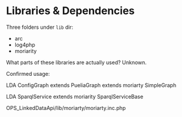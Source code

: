 # Libraries & Dependencies

Three folders under `lib` dir:

* arc
* log4php
* moriarity

What parts of these libraries are actually used?  Unknown.

Confirmed usage:

LDA ConfigGraph extends PueliaGraph extends moriarty SimpleGraph

LDA SparqlService extends moriarity SparqlServiceBase

OPS_LinkedDataApi/lib/moriarty/moriarty.inc.php

